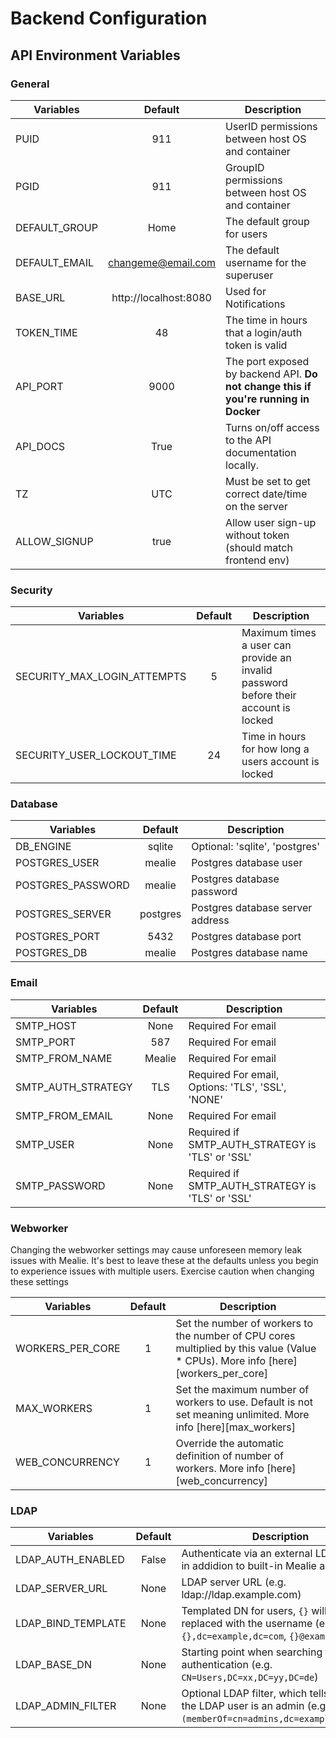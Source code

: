 # Backend Configuration

## API Environment Variables

### General

| Variables     |        Default        | Description                                                                         |
| ------------- | :-------------------: | ----------------------------------------------------------------------------------- |
| PUID          |          911          | UserID permissions between host OS and container                                    |
| PGID          |          911          | GroupID permissions between host OS and container                                   |
| DEFAULT_GROUP |         Home          | The default group for users                                                         |
| DEFAULT_EMAIL |  changeme@email.com   | The default username for the superuser                                              |
| BASE_URL      | http://localhost:8080 | Used for Notifications                                                              |
| TOKEN_TIME    |          48           | The time in hours that a login/auth token is valid                                  |
| API_PORT      |         9000          | The port exposed by backend API. **Do not change this if you're running in Docker** |
| API_DOCS      |         True          | Turns on/off access to the API documentation locally.                               |
| TZ            |          UTC          | Must be set to get correct date/time on the server                                  |
| ALLOW_SIGNUP  |         true          | Allow user sign-up without token (should match frontend env)                        |


### Security

| Variables                   | Default | Description                                                                         |
| --------------------------- | :-----: | ----------------------------------------------------------------------------------- |
| SECURITY_MAX_LOGIN_ATTEMPTS |    5    | Maximum times a user can provide an invalid password before their account is locked |
| SECURITY_USER_LOCKOUT_TIME  |   24    | Time in hours for how long a users account is locked                                |

### Database

| Variables         | Default  | Description                      |
| ----------------- | :------: | -------------------------------- |
| DB_ENGINE         |  sqlite  | Optional: 'sqlite', 'postgres'   |
| POSTGRES_USER     |  mealie  | Postgres database user           |
| POSTGRES_PASSWORD |  mealie  | Postgres database password       |
| POSTGRES_SERVER   | postgres | Postgres database server address |
| POSTGRES_PORT     |   5432   | Postgres database port           |
| POSTGRES_DB       |  mealie  | Postgres database name           |


### Email

| Variables          | Default | Description                                       |
| ------------------ | :-----: | ------------------------------------------------- |
| SMTP_HOST          |  None   | Required For email                                |
| SMTP_PORT          |   587   | Required For email                                |
| SMTP_FROM_NAME     | Mealie  | Required For email                                |
| SMTP_AUTH_STRATEGY |   TLS   | Required For email, Options: 'TLS', 'SSL', 'NONE' |
| SMTP_FROM_EMAIL    |  None   | Required For email                                |
| SMTP_USER          |  None   | Required if SMTP_AUTH_STRATEGY is 'TLS' or 'SSL'  |
| SMTP_PASSWORD      |  None   | Required if SMTP_AUTH_STRATEGY is 'TLS' or 'SSL'  |

### Webworker
Changing the webworker settings may cause unforeseen memory leak issues with Mealie. It's best to leave these at the defaults unless you begin to experience issues with multiple users. Exercise caution when changing these settings

| Variables        | Default | Description                                                                                                                       |
| ---------------- | :-----: | --------------------------------------------------------------------------------------------------------------------------------- |
| WORKERS_PER_CORE |    1    | Set the number of workers to the number of CPU cores multiplied by this value (Value \* CPUs). More info [here][workers_per_core] |
| MAX_WORKERS      |    1    | Set the maximum number of workers to use. Default is not set meaning unlimited. More info [here][max_workers]                     |
| WEB_CONCURRENCY  |    1    | Override the automatic definition of number of workers. More info [here][web_concurrency]                                         |


### LDAP

| Variables          | Default | Description                                                                                                        |
| ------------------ | :-----: | ------------------------------------------------------------------------------------------------------------------ |
| LDAP_AUTH_ENABLED  |  False  | Authenticate via an external LDAP server in addidion to built-in Mealie auth                                       |
| LDAP_SERVER_URL    |  None   | LDAP server URL (e.g. ldap://ldap.example.com)                                                                     |
| LDAP_BIND_TEMPLATE |  None   | Templated DN for users, `{}` will be replaced with the username (e.g. `cn={},dc=example,dc=com`, `{}@example.com`) |
| LDAP_BASE_DN       |  None   | Starting point when searching for users authentication (e.g. `CN=Users,DC=xx,DC=yy,DC=de`)                         | 
| LDAP_ADMIN_FILTER  |  None   | Optional LDAP filter, which tells Mealie the LDAP user is an admin (e.g. `(memberOf=cn=admins,dc=example,dc=com)`) |
